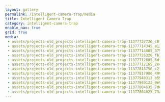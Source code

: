 ```yaml
---
layout: gallery
permalink: /intelligent-camera-trap/media
title: Intelligent Camera Trap
category: intelligent-camera-trap
enable_nav: true
grid: true
media: 
 - assets/projects-old_projects-intelligent-camera-trap-11377727726_c8f43dee9f.jpg
 - assets/projects-old_projects-intelligent-camera-trap-11377714345_e13b92b860.jpg
 - assets/projects-old_projects-intelligent-camera-trap-11377714005_37585474f0.jpg
 - assets/projects-old_projects-intelligent-camera-trap-11377726326_fb7860eae8.jpg
 - assets/projects-old_projects-intelligent-camera-trap-11377712685_5dfe495b30.jpg
 - assets/projects-old_projects-intelligent-camera-trap-11377712165_2ecc15a995.jpg
 - assets/projects-old_projects-intelligent-camera-trap-11377818756_c2f3283056.jpg
 - assets/projects-old_projects-intelligent-camera-trap-11377817986_49995957bd.jpg
 - assets/projects-old_projects-intelligent-camera-trap-11377940313_b55a649b3c.jpg
 - assets/projects-old_projects-intelligent-camera-trap-11377940123_9e9640fb0f.jpg
 - assets/projects-old_projects-intelligent-camera-trap-11377804635_7d6870dcb7.jpg
 - assets/projects-old_projects-intelligent-camera-trap-11377804025_73aef57f70.jpg
---
```


